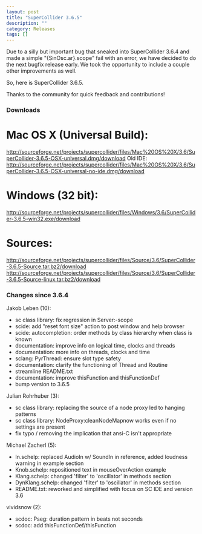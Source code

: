 ```yaml
---
layout: post
title: "SuperCollider 3.6.5"
description: ""
category: Releases
tags: []
---
```


Due to a silly but important bug that sneaked into SuperCollider 3.6.4 and made
a simple "{SinOsc.ar}.scope" fail with an error, we have decided to do the next
bugfix release early. We took the opportunity to include a couple other
improvements as well.

So, here is SuperCollider 3.6.5.

Thanks to the community for quick feedback and contributions!

### Downloads ###

# Mac OS X (Universal Build):

http://sourceforge.net/projects/supercollider/files/Mac%20OS%20X/3.6/SuperCollider-3.6.5-OSX-universal.dmg/download
Old IDE:
http://sourceforge.net/projects/supercollider/files/Mac%20OS%20X/3.6/SuperCollider-3.6.5-OSX-universal-no-ide.dmg/download

# Windows (32 bit):

http://sourceforge.net/projects/supercollider/files/Windows/3.6/SuperCollider-3.6.5-win32.exe/download

# Sources:

http://sourceforge.net/projects/supercollider/files/Source/3.6/SuperCollider-3.6.5-Source.tar.bz2/download
http://sourceforge.net/projects/supercollider/files/Source/3.6/SuperCollider-3.6.5-Source-linux.tar.bz2/download


### Changes since 3.6.4 ###

Jakob Leben (10):
- sc class library: fix regression in Server:-scope
- scide: add "reset font size" action to post window and help browser
- scide: autocompletion: order methods by class hierarchy when class is known
- documentation: improve info on logical time, clocks and threads
- documentation: more info on threads, clocks and time
- sclang: PyrThread: ensure slot type safety
- documentation: clarify the functioning of Thread and Routine
- streamline README.txt
- documentation: improve thisFunction and thisFunctionDef
- bump version to 3.6.5

Julian Rohrhuber (3):
- sc class library: replacing the source of a node proxy led to hanging patterns
- sc class library: NodeProxy:cleanNodeMapnow works even if no settings are present
- fix typo /  removing the implication that ansi-C isn't appropriate

Michael Zacherl (5):
- In.schelp: replaced AudioIn w/ SoundIn in reference, added loudness warning in example section
- Knob.schelp: repositioned text in mouseOverAction example
- Klang.schelp: changed 'filter' to 'oscillator' in methods section
- DynKlang.schelp: changed 'filter' to 'oscillator' in methods section
- README.txt: reworked and simplified with focus on SC IDE and version 3.6

vividsnow (2):
- scdoc: Pseg: duration pattern in beats not seconds
- scdoc: add thisFunctionDef/thisFunction
